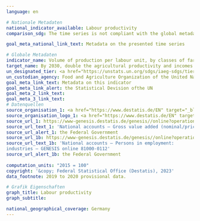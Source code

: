 ```yaml
---
language: en    

# Nationale Metadaten    
national_indicator_available: Labour productivity    
comparison_sdg: The time series is not compliant with the global metadata, but provides additional information.    

goal_meta_national_link_text: Metadata on the presented time series    

# Globale Metadaten    
indicator_name: Volume of production per labour unit, by classes of farming/ pastoral/ forestry enterprise size    
target_name: By 2030, double the agricultural productivity and incomes of small-scale food producers, in particular women, indigenous peoples, family farmers, pastoralists and fishers, including through secure and equal access to land, other productive resources and inputs, knowledge, financial services, markets and opportunities for value addition and non-farm employment    
un_designated_tier: <a href="https://unstats.un.org/sdgs/iaeg-sdgs/tier-classification/" title="Click here for more information on the UN tier classification."  target="_blank" onclick="return confirm_alert(this);">Tier II</a>    
un_custodian_agency: Food and Agriculture Organization of the United Nations (FAO)    
goal_meta_link_text: Metadata on this indicator    
goal_meta_link_alert: the Statistical Devision ofthe UN    
goal_meta_2_link_text:     
goal_meta_3_link_text:         
# Datenquellen
source_organisation_1: <a href="https://www.destatis.de/EN" target="_blank"> Federal Statistical Office (Destatis) </a>
source_organisation_logo_1: <a href="https://www.destatis.de/EN" target="_blank"><img src="https://g205sdgs.github.io/sdg-indicators/public/OrgImgEn/destatis.png" alt="Logo destatis" style="height:60px; width:148px"/></a>
source_url_1: https://www-genesis.destatis.de/genesis//online?operation=table&code=81000-0103&bypass=true&language=en
source_url_text_1: 'National accounts – Gross value added (nominal/price-adjusted): industries – GENESIS online 81000-0103'
source_url_alert_1: the Federal Government
source_url_1b: https://www-genesis.destatis.de/genesis//online?operation=table&code=81000-0112&bypass=true&language=en
source_url_text_1b: 'National accounts – Persons in employment:
industries – GENESIS online 81000-0112'
source_url_alert_1b: the Federal Government
    
computation_units: "2015 = 100"    
copyright: '&copy; Federal Statistical Office (Destatis), 2023'    
data_footnote: 2019 to 2020 provisional data.    

# Grafik Eigenschaften    
graph_title: Labour productivity
graph_subtitle:     

national_geographical_coverage: Germany    
---
```


<span></span>